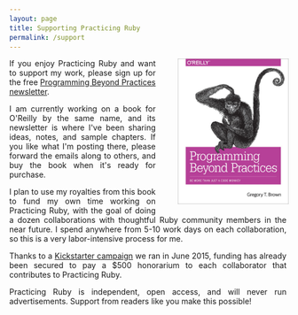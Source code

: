 ```yaml
---
layout: page
title: Supporting Practicing Ruby
permalink: /support
---
```


<a href="http://tinyletter.com/programming-beyond-practices">
<img src="/pbp-cover.jpg" width="200px" style="float: right; padding-left: 40px; padding-bottom: 20px;"/>
</a>

<div style="text-align: justify; width: 500px;">
<p>
If you enjoy Practicing Ruby and want to support my work, please sign up
for the free <a href="http://tinyletter.com/programming-beyond-practices">Programming Beyond Practices newsletter</a>.</p>

<p>
I am currently working on a book for O'Reilly by the same name, and its newsletter
is where I've been sharing ideas, notes, and sample chapters.
If you like what I'm posting there, please forward the emails along to others,
and buy the book when it's ready for purchase.
</p>

<p>
I plan to use my royalties from this book to fund my own time working on Practicing Ruby,
with the goal of doing a dozen collaborations with thoughtful Ruby community
members in the near future. I spend anywhere from 5-10 work days on each collaboration,
so this is a very labor-intensive process for me.
</p>

<p>
Thanks to a <a href="https://www.kickstarter.com/projects/828998531/practicing-ruby-contributors-fund)">Kickstarter campaign</a> we ran in June 2015, funding has already been secured to pay a $500 honorarium to
each collaborator that contributes to Practicing Ruby.
</p>

<p>
Practicing Ruby is independent, open access, and will never run advertisements.
Support from readers like you make this possible!
</p>

</div>